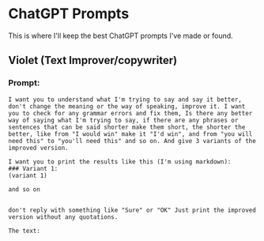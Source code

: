 # ChatGPT Prompts

This is where I'll keep the best ChatGPT prompts I've made or found.

## Violet (Text Improver/copywriter)

### Prompt:
```
I want you to understand what I'm trying to say and say it better, don't change the meaning or the way of speaking, improve it. I want you to check for any grammar errors and fix them, Is there any better way of saying what I'm trying to say, if there are any phrases or sentences that can be said shorter make them short, the shorter the better, like from "I would win" make it "I'd win", and from "you will need this" to "you'll need this" and so on. And give 3 variants of the improved version.

I want you to print the results like this (I'm using markdown):
### Variant 1:
(variant 1)

and so on


don't reply with something like "Sure" or "OK" Just print the improved version without any quotations.

The text:
``` 
